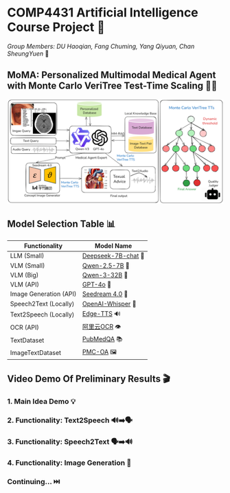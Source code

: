 # COMP4431 Artificial Intelligence Course Project 🤖

*Group Members: DU Haoqian, Fang Chuming, Yang Qiyuan, Chan SheungYuen* 👥

## MoMA: Personalized Multimodal Medical Agent with Monte Carlo VeriTree Test-Time Scaling 🏥✨

![Workflow Diagram](https://github.com/DumanHaoqian/MoMA-Personalized-Multimodal-Medical-Agent-with-Monte-Carlo-VeriTree-Test-Time-Scaling/blob/main/assets/workflow2.png)

## Model Selection Table 📊

| Functionality           | Model Name                                                                                                                             |
|-------------------------|----------------------------------------------------------------------------------------------------------------------------------------|
| LLM (Small)             | [Deepseek-7B-chat](https://huggingface.co/deepseek-ai/deepseek-llm-7b-chat) 🦊                          |
| VLM (Small)             | [Qwen-2.5-7B](https://huggingface.co/Qwen/Qwen2.5-VL-7B-Instruct) 🎯                                                              |
| VLM (Big)               | [Qwen-3-32B](https://huggingface.co/Qwen/Qwen3-32B) 🚀                                                                              |
| VLM (API)               | [GPT-4o](https://oai.azure.com/resource/project/23098841d-6812/connections/23098-mf2dna94-swedencentral/deployments/gpt-4o?wsid=/subscriptions/bef59ca1-bf8f-45ec-896a-4acf6461f287/resourceGroups/rg-23098841d-6812/providers/Microsoft.CognitiveServices/accounts/23098841d-6812-resource/projects/23098841d-6812&tid=ec09e4d7-3d0f-4eff-9c1e-7ba8060c5417) 🤖 |
| Image Generation (API)  | [Seedream 4.0](https://www.volcengine.com/docs/85621/1820192) 🎨                                                                       |
| Speech2Text (Locally)   | [OpenAI-Whisper](https://github.com/openai/whisper) 🎤                                                                                |
| Text2Speech (Locally)   | [Edge-TTS](https://github.com/rany2/edge-tts?tab=readme-ov-file) 🔊                                                                     |
| OCR (API)               | [阿里云OCR](https://duguang.aliyun.com/?spm=5176.12127803.J_5253785160.4.4c495542UQMnua) 👁️                                              |
| TextDataset             | [PubMedQA](https://github.com/pubmedqa/pubmedqa) 📚                                                                                   |
| ImageTextDataset        | [PMC-OA](https://huggingface.co/datasets/axiong/pmc_oa/tree/main) 🖼️                                                                   |

## Video Demo Of Preliminary Results 🎬

### 1. Main Idea Demo 💡

### 2. Functionality: Text2Speech 🔊➡️🗣️

### 3. Functionality: Speech2Text 🗣️➡️🔊

### 4. Functionality: Image Generation 🎨

### Continuing... ⏭️
